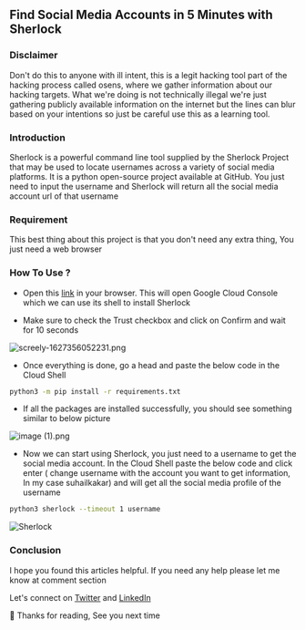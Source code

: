 ## Find Social Media Accounts in 5 Minutes with Sherlock

### Disclaimer
Don't do this to anyone with ill intent, this is a legit hacking tool part of the hacking process called osens, where we gather information about our hacking targets. What we're doing is not technically illegal we're just gathering publicly available information on the internet but the lines can blur based on your intentions so just be careful use this as a learning tool.

### Introduction 

Sherlock is a powerful command line tool supplied by the Sherlock Project that may be used to locate usernames across a variety of social media platforms. It is a python open-source project available at GitHub. You just need to input the username and Sherlock will return all the social media account url of that username

### Requirement

This best thing about this project is that you don't need any extra thing, You just need a web browser

### How To Use ?


- Open this  [link](https://console.cloud.google.com/cloudshell/open?git_repo=https://github.com/sherlock-project/sherlock&tutorial=README.md)  in your browser. This will open Google Cloud Console which we can use its shell to install Sherlock

- Make sure to check the Trust checkbox and click on Confirm and wait for 10 seconds 

![screely-1627356052231.png](https://cdn.hashnode.com/res/hashnode/image/upload/v1627356069411/sx6yI9aqt.png)

- Once everything is done, go a head and paste the below code in the Cloud Shell 
```bash
python3 -m pip install -r requirements.txt
```
- If all the packages are installed successfully, you should see something similar to below picture


![image (1).png](https://cdn.hashnode.com/res/hashnode/image/upload/v1627356959209/be5HQdOdb.png)

- Now we can start using Sherlock, you just need to a username to get the social media account. In the Cloud Shell paste the below code and click enter ( change username with the account you want to get information, In my case suhailkakar) and will get all the social media profile of the username
```bash
python3 sherlock --timeout 1 username
```
![Sherlock](https://cdn.hashnode.com/res/hashnode/image/upload/v1627357833292/qgItNii3M.gif)

### Conclusion

I hope you found this articles helpful. If you need any help please let me know at comment section

Let's connect on  [Twitter](https://twitter.com/suhailkakar)  and  [LinkedIn](https://www.linkedin.com/in/suhailkakar/)  

👋 Thanks for reading, See you next time
